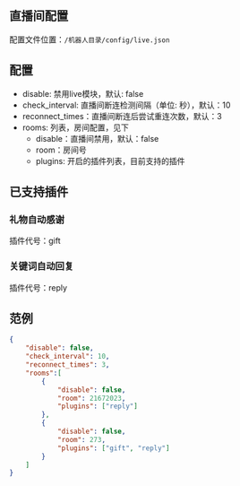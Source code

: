 ## 直播间配置

配置文件位置：`/机器人目录/config/live.json`

## 配置

- disable: 禁用live模块，默认: false
- check_interval: 直播间断连检测间隔（单位: 秒），默认：10 
- reconnect_times：直播间断连后尝试重连次数，默认：3
- rooms: 列表，房间配置，见下
  - disable：直播间禁用，默认：false
  - room：房间号
  - plugins: 开启的插件列表，目前支持的插件

## 已支持插件

### 礼物自动感谢

插件代号：gift

### 关键词自动回复

插件代号：reply

## 范例

```json
{
    "disable": false,
    "check_interval": 10,
    "reconnect_times": 3,
    "rooms":[
        {
            "disable": false,
            "room": 21672023,
            "plugins": ["reply"]
        },
        {
            "disable": false,
            "room": 273,
            "plugins": ["gift", "reply"]
        }
    ]
}
```